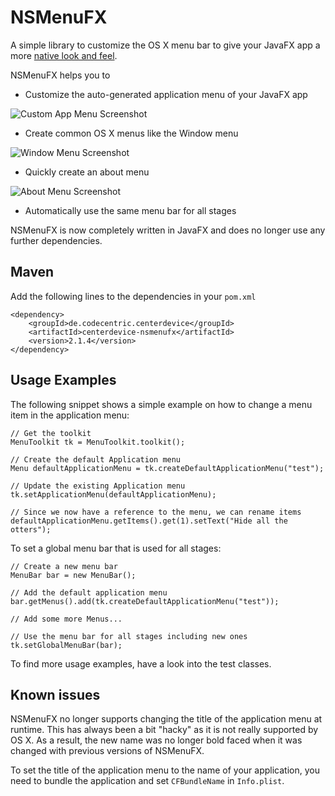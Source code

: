 # NSMenuFX

A simple library to customize the OS X menu bar to give your JavaFX app 
a more [native look and feel](https://developer.apple.com/library/mac/documentation/UserExperience/Conceptual/OSXHIGuidelines/MenuBarMenus.html).  

NSMenuFX helps you to

* Customize the auto-generated application menu of your JavaFX app

![Custom App Menu Screenshot](https://raw.githubusercontent.com/codecentric/NSMenuFX/master/Assets/Screenshots/AppMenu.png)

* Create common OS X menus like the Window menu

![Window Menu Screenshot](https://raw.githubusercontent.com/codecentric/NSMenuFX/master/Assets/Screenshots/WindowMenu.png)

* Quickly create an about menu

![About Menu Screenshot](https://raw.githubusercontent.com/codecentric/NSMenuFX/master/Assets/Screenshots/AboutStage.png)

* Automatically use the same menu bar for all stages

NSMenuFX is now completely written in JavaFX and does no longer use any
further dependencies.

## Maven

Add the following lines to the dependencies in your `pom.xml`

	<dependency>
    	<groupId>de.codecentric.centerdevice</groupId>
    	<artifactId>centerdevice-nsmenufx</artifactId>
    	<version>2.1.4</version>
    </dependency>

## Usage Examples

The following snippet shows a simple example on how to change a menu item in
the application menu:

    // Get the toolkit
    MenuToolkit tk = MenuToolkit.toolkit();
    
    // Create the default Application menu
	Menu defaultApplicationMenu = tk.createDefaultApplicationMenu("test");
	
	// Update the existing Application menu
	tk.setApplicationMenu(defaultApplicationMenu);

	// Since we now have a reference to the menu, we can rename items
	defaultApplicationMenu.getItems().get(1).setText("Hide all the otters");

To set a global menu bar that is used for all stages:

	// Create a new menu bar
	MenuBar bar = new MenuBar();
	
	// Add the default application menu
	bar.getMenus().add(tk.createDefaultApplicationMenu("test"));
	
	// Add some more Menus...

	// Use the menu bar for all stages including new ones
	tk.setGlobalMenuBar(bar);

To find more usage examples, have a look into the test classes.

## Known issues

NSMenuFX no longer supports changing the title of the application menu at
runtime. This has always been a bit "hacky" as it is not really supported
by OS X. As a result, the new name was no longer bold faced when it was
changed with previous versions of NSMenuFX.

To set the title of the application menu to the name of your application,
you need to bundle the application and set `CFBundleName` in `Info.plist`.
